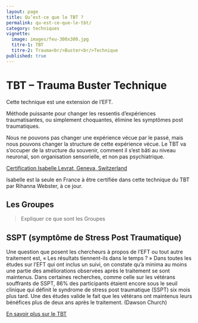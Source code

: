 ```yaml
---
layout: page
title: Qu’est-ce que le TBT ?
permalink: qu-est-ce-que-le-tbt/
category: techniques
vignette:
  image: images/feu-300x300.jpg
  titre-1: TBT
  titre-2: Trauma<br/>Buster<br/>Technique
published: true
---
```




# TBT – Trauma Buster Technique

Cette technique est une extension de l’EFT.

Méthode puissante pour changer les ressentis d’expériences traumatisantes, ou simplement choquantes, élimine les symptômes post traumatiques.

Nous ne pouvons pas changer une expérience vécue par le passé, mais nous pouvons changer la structure de cette expérience vécue. Le TBT va s’occuper de la structure du souvenir, comment il s’est bâti au niveau neuronal, son organisation sensorielle, et non pas psychiatrique.

[Certification Isabelle Levrat, Geneva, Switzerland](http://traumabustertechnique.com/tbters/)

Isabelle est la seule en France à être certifiée dans cette technique du TBT par Rihanna Webster, à ce jour.




## Les Groupes

> Expliquer ce que sont les Groupes







## SSPT (symptôme de Stress Post Traumatique)

Une question que posent les chercheurs à propos de l’EFT ou tout autre traitement est, « Les résultats tiennent-ils dans le temps ? » Dans toutes les études sur l’EFT qui ont inclus un suivi, on constate qu’a minima au moins une partie des améliorations observées après le traitement se sont maintenus. Dans certaines recherches, comme celle sur les vétérans souffrants de SSPT, 86% des participants étaient encore sous le seuil clinique qui définit le syndrome de stress post traumatique (SSPT) six mois plus tard. Une des études valide le fait que les vétérans ont maintenus leurs bénéfices plus de deux ans après le traitement.
(Dawson Church)

[En savoir plus sur le TBT](http://traumabustertechnique.com/tag/rehana-webster/)

